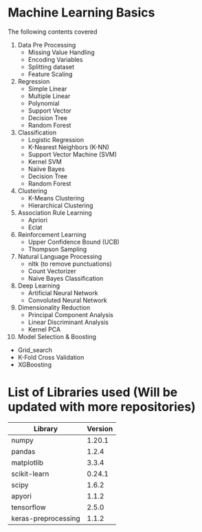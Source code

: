 # Machine Learning Basics
The following contents covered
1. Data Pre Processing
   * Missing Value Handling
   * Encoding Variables
   * Splitting dataset
   * Feature Scaling
2. Regression
   * Simple Linear
   * Multiple Linear
   * Polynomial 
   * Support Vector
   * Decision Tree
   * Random Forest
3. Classification
   * Logistic Regression
   * K-Nearest Neighbors (K-NN)
   * Support Vector Machine (SVM)
   * Kernel SVM
   * Naiive Bayes
   * Decision Tree
   * Random Forest 
4. Clustering
   * K-Means Clustering
   * Hierarchical Clustering
5. Association Rule Learning
   * Apriori
   * Eclat
6. Reinforcement Learning
   * Upper Confidence Bound (UCB)
   * Thompson Sampling
7. Natural Language Processing
   * nltk (to remove punctuations) 
   * Count Vectorizer
   * Naive Bayes Classification
8. Deep Learning
   * Artificial Neural Network 
   * Convoluted Neural Network 
9. Dimensionality Reduction
   * Principal Component Analysis
   * Linear Discriminant Analysis
   * Kernel PCA
10. Model Selection & Boosting
   * Grid_search
   * K-Fold Cross Validation
   * XGBoosting


# List of Libraries used (Will be updated with more repositories)
| Library | Version |  
|--------|----------|  
| numpy | 1.20.1 | 
| pandas | 1.2.4 |  
| matplotlib | 3.3.4 |  
| scikit-learn | 0.24.1 |  
| scipy | 1.6.2 |  
| apyori | 1.1.2 |  
| tensorflow | 2.5.0 |  
| keras-preprocessing | 1.1.2 |  


